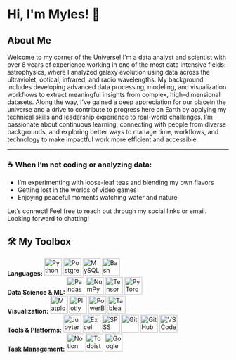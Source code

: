 # Hi, I'm Myles! 👋


## About Me 
Welcome to my corner of the Universe! I'm a data analyst and scientist with over 8 years of experience working in one of the most data intensive fields: astrophysics, where I analyzed galaxy evolution using data across the ultraviolet, optical, infrared, and radio wavelengths. My background includes developing advanced data processing, modeling, and visualization workflows to extract meaningful insights from complex, high-dimensional datasets. Along the way, I’ve gained a deep appreciation for our placein the universe and a drive to contribute to progress here on Earth by applying my technical skills and leadership experience to real-world challenges. I’m passionate about continuous learning, connecting with people from diverse backgrounds, and exploring better ways to manage time, workflows, and technology to make impactful work more efficient and accessible.

---

### ☕ When I’m not coding or analyzing data:
- I’m experimenting with loose-leaf teas and blending my own flavors  
- Getting lost in the worlds of video games  
- Enjoying peaceful moments watching water and nature  

Let’s connect! Feel free to reach out through my social links or email. Looking forward to chatting!

## 🛠️ My Toolbox

<!-- Programming Languages -->
<div align="left">
  <strong>Languages:</strong>
  <img src="https://cdn.jsdelivr.net/gh/devicons/devicon/icons/python/python-original.svg" height="40" alt="Python" />
  <img src="https://cdn.jsdelivr.net/gh/devicons/devicon@latest/icons/postgresql/postgresql-original-wordmark.svg" height="40" alt="PostgreSQL" />
  <img src="https://cdn.jsdelivr.net/gh/devicons/devicon@latest/icons/mysql/mysql-original-wordmark.svg" height="40" alt="MySQL" />
  <img src="https://cdn.jsdelivr.net/gh/devicons/devicon/icons/bash/bash-original.svg" height="40" alt="Bash" />
</div>

<!-- Data Science & Machine Learning -->
<div align="left">
  <strong>Data Science & ML:</strong>
  <img src="https://cdn.jsdelivr.net/gh/devicons/devicon/icons/pandas/pandas-original.svg" height="40" alt="Pandas" />
  <img src="https://cdn.jsdelivr.net/gh/devicons/devicon/icons/numpy/numpy-original.svg" height="40" alt="NumPy" />
  <img src="https://cdn.jsdelivr.net/gh/devicons/devicon/icons/tensorflow/tensorflow-original.svg" height="40" alt="TensorFlow" />
  <img src="https://cdn.jsdelivr.net/gh/devicons/devicon/icons/pytorch/pytorch-original.svg" height="40" alt="PyTorch" />
</div>

<!-- Visualization -->
<div align="left">
  <strong>Visualization:</strong>
  <img src="https://cdn.jsdelivr.net/gh/devicons/devicon/icons/matplotlib/matplotlib-original.svg" height="40" alt="Matplotlib" />
  <img src="https://cdn.jsdelivr.net/gh/devicons/devicon@latest/icons/plotly/plotly-original-wordmark.svg" height="40" alt="Plotly" />
  <img src="https://github.com/microsoft/PowerBI-Icons/blob/main/SVG/Power-BI.svg" height="40" alt="PowerBI" />
  <img src="https://img.icons8.com/?size=100&id=9Kvi1p1F0tUo&format=png&color=000000" height="40" alt="Tableau" />  
</div>

<!-- Tools & Platforms -->
<div align="left">
  <strong>Tools & Platforms:</strong>
  <img src="https://cdn.jsdelivr.net/gh/devicons/devicon/icons/jupyter/jupyter-original.svg" height="40" alt="Jupyter" />
  <img src="https://github.com/sempostma/office365-icons/blob/master/png/256/excel.png" height="40" alt="Excel" />
  <img src="https://cdn.jsdelivr.net/gh/devicons/devicon@latest/icons/spss/spss-original.svg" height="40" alt="SPSS" />
  <img src="https://cdn.jsdelivr.net/gh/devicons/devicon/icons/git/git-original.svg" height="40" alt="Git" />
  <img src="https://cdn.jsdelivr.net/gh/devicons/devicon/icons/github/github-original.svg" height="40" alt="GitHub" />
  <img src="https://cdn.jsdelivr.net/gh/devicons/devicon/icons/vscode/vscode-original.svg" height="40" alt="VS Code" />
</div>

<!-- Task Management -->
<div align="left">
  <strong>Task Management:</strong>
  <img src="https://cdn.jsdelivr.net/gh/devicons/devicon@latest/icons/notion/notion-original.svg" height="40" alt="Notion" />
  <img src="https://www.svgrepo.com/show/354451/todoist.svg" height="40" alt="Todoist logo" />
  <img src="https://www.svgrepo.com/show/349386/google-calendar.svg" height="40" alt="Google Calendar logo" />
</div>



<!--
**mmckay18/mmckay18** is a ✨ _special_ ✨ repository because its `README.md` (this file) appears on your GitHub profile.

Here are some ideas to get you started:

- 🔭 I’m currently working on ...
- 🌱 I’m currently learning ...
- 👯 I’m looking to collaborate on ...
- 🤔 I’m looking for help with ...
- 💬 Ask me about ...
- 📫 How to reach me: ...
- 😄 Pronouns: ...
- ⚡ Fun fact: ...
-->
